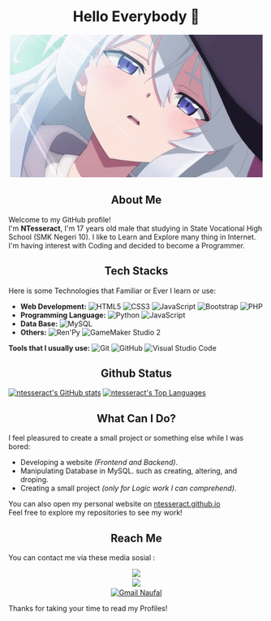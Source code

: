 # <div align=center>Hello Everybody 👋</div>

<div align="center">
  <img src="./media/banner.gif"/>
</div>

## <div align=center>About Me</div>

Welcome to my GitHub profile! <br/>
I'm **NTesseract**, I'm 17 years old male that studying in State Vocational High School (SMK Negeri 10).
I like to Learn and Explore many thing in Internet.
I'm having interest with Coding and decided to become a Programmer.

## <div align=center>Tech Stacks</div>

Here is some Technologies that Familiar or Ever I learn or use:

- **Web Development:** ![HTML5](https://img.shields.io/badge/HTML5-E34F26?logo=html5&logoColor=white&style=for-the-badge) ![CSS3](https://img.shields.io/badge/CSS3-1572B6?logo=css3&logoColor=white&style=for-the-badge) ![JavaScript](https://img.shields.io/badge/JavaScript-F7DF1E?logo=javascript&logoColor=black&style=for-the-badge) ![Bootstrap](https://img.shields.io/badge/Bootstrap-563D7C?logo=bootstrap&logoColor=white&style=for-the-badge) ![PHP](https://img.shields.io/badge/PHP-777BB4?logo=php&logoColor=white&style=for-the-badge)
- **Programming Language:** ![Python](https://img.shields.io/badge/Python-3776AB?logo=python&logoColor=white&style=for-the-badge) ![JavaScript](https://img.shields.io/badge/JavaScript-F7DF1E?logo=javascript&logoColor=black&style=for-the-badge)
- **Data Base:** ![MySQL](https://img.shields.io/badge/MySQL-4479A1?logo=mysql&logoColor=white&style=for-the-badge)
- **Others:** ![Ren'Py](https://img.shields.io/badge/Ren'Py-FF5050?logo=renpy&logoColor=white&style=for-the-badge) ![GameMaker Studio 2](https://img.shields.io/badge/GameMaker%20Studio%202-1C1C1C?logo=gamemaker&logoColor=white&style=for-the-badge)

**Tools that I usually use:** ![Git](https://img.shields.io/badge/Git-F05032?logo=git&logoColor=white&style=for-the-badge) ![GitHub](https://img.shields.io/badge/GitHub-181717?logo=github&logoColor=white&style=for-the-badge) ![Visual Studio Code](https://img.shields.io/badge/Visual%20Studio%20Code-007ACC?logo=visual-studio-code&logoColor=white&style=for-the-badge)

## <div align=center>Github Status</div>

[![ntesseract's GitHub stats](https://github-readme-stats.vercel.app/api?username=ntesseract&show_icons=true&theme=radical)](https://github.com/anuraghazra/github-readme-stats)
[![ntesseract's Top Languages](https://github-readme-stats.vercel.app/api/top-langs/?username=ntesseract&layout=compact&theme=radical)](https://github.com/anuraghazra/github-readme-stats)

## <div align=center>What Can I Do?</div>

I feel pleasured to create a small project or something else while I was bored:

- Developing a website *(Frontend and Backend)*.
- Manipulating Database in MySQL. such as creating, altering, and droping.
- Creating a small project *(only for Logic work I can comprehend)*.

You can also open my personal website on [ntesseract.github.io](https://ntesseract.github.io)<br/>
Feel free to explore my repositories to see my work!

## <div align=center>Reach Me</div>

You can contact me via these media sosial :
<div align=center>
  <div align=center><a href="https://api.whatsapp.com/send/?phone=6289523256039"><img src="https://img.shields.io/badge/WhatsApp-25D366?style=for-the-badge&amp;logo=whatsapp&amp;logoColor=white"></a></div>
  <div align=center><a href="https://instagram.com/ibrakim.id/"><img src="https://img.shields.io/badge/instagram-%23E4405F.svg?&amp;style=for-the-badge&amp;logo=instagram&amp;logoColor=white"></a></div>
  <div align=center><a href="mailto:ibrakim0169@gmail.com"><img src="https://img.shields.io/badge/Gmail-D14836?style=for-the-badge&amp;logo=gmail&amp;logoColor=white" alt="Gmail Naufal"></a></div>
</div>

Thanks for taking your time to read my Profiles!

